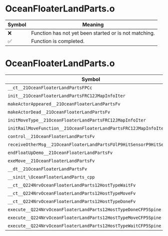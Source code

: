 # OceanFloaterLandParts.o
| Symbol | Meaning 
| ------------- | ------------- 
| :x: | Function has not yet been started or is not matching. 
| :white_check_mark: | Function is completed. 


# OceanFloaterLandParts.o
| Symbol | Decompiled? |
| ------------- | ------------- |
| `__ct__21OceanFloaterLandPartsFPCc` | :x: |
| `init__21OceanFloaterLandPartsFRC12JMapInfoIter` | :x: |
| `makeActorAppeared__21OceanFloaterLandPartsFv` | :x: |
| `makeActorDead__21OceanFloaterLandPartsFv` | :x: |
| `initMoveType__21OceanFloaterLandPartsFRC12JMapInfoIter` | :x: |
| `initRailMoveFunction__21OceanFloaterLandPartsFRC12JMapInfoIter` | :x: |
| `control__21OceanFloaterLandPartsFv` | :x: |
| `receiveOtherMsg__21OceanFloaterLandPartsFUlP9HitSensorP9HitSensor` | :x: |
| `endFloatUpDemo__21OceanFloaterLandPartsFv` | :x: |
| `exeMove__21OceanFloaterLandPartsFv` | :x: |
| `__dt__21OceanFloaterLandPartsFv` | :x: |
| `__sinit_\OceanFloaterLandParts_cpp` | :x: |
| `__ct__Q224NrvOceanFloaterLandParts12HostTypeWaitFv` | :x: |
| `__ct__Q224NrvOceanFloaterLandParts12HostTypeMoveFv` | :x: |
| `__ct__Q224NrvOceanFloaterLandParts12HostTypeDoneFv` | :x: |
| `execute__Q224NrvOceanFloaterLandParts12HostTypeDoneCFP5Spine` | :x: |
| `execute__Q224NrvOceanFloaterLandParts12HostTypeMoveCFP5Spine` | :x: |
| `execute__Q224NrvOceanFloaterLandParts12HostTypeWaitCFP5Spine` | :x: |
